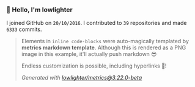 ### 👋 Hello, I'm lowlighter

I joined GitHub on `20/10/2016`.
I contributed to `39` repositories and made `6333` commits.

> Elements in `inline code-blocks` were auto-magically templated by **metrics markdown template**.
> Although this is rendered as a PNG image in this example, it'll actually push markdown 😎
>
> Endless customization is possible, including hyperlinks 🎉!
>
> *Generated with [lowlighter/metrics@3.22.0-beta](https://github.com/lowlighter/metrics)*
